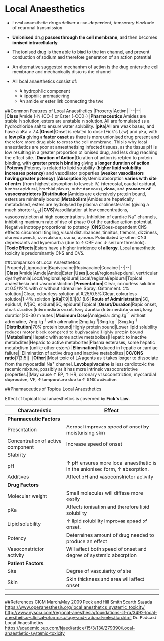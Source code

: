 # Local Anaesthetics

* Local anaesthetic drugs deliver a use-dependent, temporary blockade of neuronal transmission
* **Unionised** drug **passes through the cell membrane**, and then becomes **ionised intracellularly**
* The ionised drug is then able to bind to the ion channel, and prevent conduction of sodium and therefore generation of an action potential
* An alternative suggested mechanism of action is the drug enters the cell membrane and mechanically distorts the channel


* All local anaesthetics consist of:
  * A hydrophilic component
  * A lipophilic aromatic ring
  * An amide or ester link connecting the two


##Common Features of Local Anaesthetics
|Property|Action|
|--|--|
|**Class**|Amide (-NHCO-) or Ester (-CCO-)
|**Pharmaceutics**|Amides are stable in solution, esters are unstable in solution. All are formulated as a hydrochloride salt to ensure water solubility.
|**pKa**|All are weak bases, and have a pKa > 7.4
|**Onset**|Onset is related to dose (Fick's Law) and pKa, with a **low pKa** giving a **faster onset** as there is more unionised drug present and therefore more drug able to cross the cell membrane. This is why local anaesthetics are poor at anaesthetising infected tissues, as the tissue pH is low resulting in a greater proportion of ionised drug, and less drug reaching the effect site.
|**Duration of Action**|Duration of action is related to protein binding, with **greater protein binding** giving a **longer duration of action**
|**Potency**|Potency is related to lipid solubility (**higher lipid solubility increases potency**) and vasodilator properties (**weaker vasodilators having greater potency**)
|**Absorption**|Systemic absorption **varies with site of entry** (from highest absorption to lowest: IV, intercostal, caudal epidural, lumbar epidural, brachial plexus, subcutaneous), **dose**, and **presence of vasoconstrictors**
|**Distribution**|Amides are extensively protein bound, esters are minimally bound
|**Metabolism**|Amides are hepatically metabolised, esters are hydrolysed by plasma cholinesterases (giving a much shorter t<sub>1/2</sub>)
|**CVS**|Vasodilatation at low concentrations, vasoconstriction at high concentrations. Inhibition of cardiac Na<sup>+</sup> channels, inhibiting maximum rate of rise of phase 0 of the cardiac action potential. Negative inotropy proportional to potency
|**CNS**|Does-dependent CNS effects: circumoral tingling, visual disturbances, tinnitus, tremors, dizziness, slurred speech, convulsions, coma, apnoea. Potentiated by other CNS depressants and hypercarbia (due to ↑ CBF and ↓ seizure threshold).
|**Toxic Effects**|Esters have a higher incidence of **allergy**. Local anaesthetic toxicity is predominantly CNS and CVS. 

##Comparison of Local Anaesthetics
|Property|Lignocaine|Bupivacaine|Ropivacaine|Cocaine
|--|--|
|**Class**|Amide|Amide|Amide|Ester
|**Uses**|Local/regional/epidural, ventricular dysrhythmia|Local/regional/epidural|Local/regional/epidural|Topical anaesthesia and vasoconstriction
|**Presentation**| Clear, colourless solution at 0.5/1/2% with or without adrenaline. Spray. Ointmment. 4% solution.|Clear, colourless solution at 0.25/0.5%|Clear, colourless solution|1-4% solution
|**pKa**|7.9|8.1|8.1|8.6
|**Route of Administration**|SC, epidural, IV|SC, epidural|SC, epidural|Topical
|**Onset/Duration**|Rapid onset, short duration|Intermediate onset, long duration|Intermediate onset, long duration|20-30 minutes
|**Maximum Dose**|Analgesia: 4mg.kg<sup>-1</sup> without adrenaline, 7mg.kg<sup>-1</sup> with adrenaline|2mg.kg<sup>-1</sup>|3mg.kg<sup>-1</sup>|3mg.kg<sup>-1</sup>
|**Distribution**|70% protein bound|Highly protein bound|Lower lipid solubility reduces motor block compared to bupivacaine|Highly protein bound
|**Metabolism**|Hepatic with some active metabolites|Hepatic to inactive metabolites|Hepatic to active metabolites|Plasma esterases, some hepatic metabolism (unlike other esters)
|**Elimination**|Reduced in hepatic or cardiac failure|||Elimination of active drug and inactive metabolites
|**CC/CNS ratio**|7|3|5|||
|**Other**||Most toxic of LA agents as it takes longer to dissociate from the myocardial Na<sup>+</sup> channel. **Levobupivacaine** is less cardiotoxic the racemic mixture, possibly as it has more intrinsic vasoconstrictive properties.||May cause ↑ BP, ↑ HR, coronary vasoconstriction, myocardial depression, VF, ↑ temperature due to ↑ SNS activation

##Pharmaceutics of Topical Local Anaesthetics

Effect of topical local anaesthetics is governed by **Fick's Law**.

|Characteristic|Effect|
|--|--|
|**Pharmaceutic Factors**||
|Presentation|Aerosol improves speed of onset by moisturising skin
|Concentration of active component| Increase speed of onset
|Stability|
|pH|  ↑ pH ensures more local anaesthetic is in the unionised form, ↑ absorption.
|Additives| Affect pH and vasoconstrictor activity
|**Drug Factors**||
|Molecular weight| Small molecules will diffuse more easily
|pKa|Affects ionisation and therefore lipid solubility
|Lipid solubility| ↑ lipid solubility improves speed of onset.
|Potency| Determines amount of drug needed to produce an effect
|Vasoconstrictor activity| Will affect both speed of onset and degree of systemic absorption
|**Patient Factors**|
|Site|Degree of vascularity of site
|Skin|Skin thickness and area will affect onset


---
##References
CICM March/May 2009
Peck and Hill
Smith Scarth Sasada
https://www.openanesthesia.org/local_anesthetics_systemic_toxicity/
http://www.nysora.com/regional-anesthesia/foundations-of-ra/3492-local-anesthetics-clinical-pharmacology-and-rational-selection.html
Dr. Podcast Local Anaesthetics
https://academic.oup.com/bjaed/article/15/3/136/279390/Local-anaesthetic-systemic-toxicity